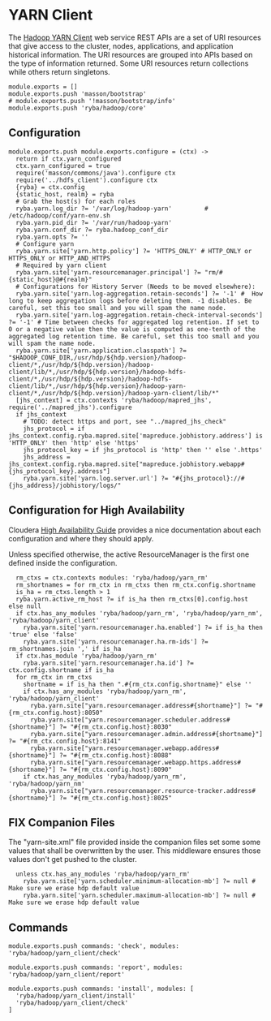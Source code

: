 
# YARN Client

The [Hadoop YARN Client](http://hadoop.apache.org/docs/current/hadoop-yarn/hadoop-yarn-site/WebServicesIntro.html) web service REST APIs are a set of URI resources that give access to the cluster, nodes, applications, and application historical information.
The URI resources are grouped into APIs based on the type of information returned. Some URI resources return collections while others return singletons. 

    module.exports = []
    module.exports.push 'masson/bootstrap'
    # module.exports.push '!masson/bootstrap/info'
    module.exports.push 'ryba/hadoop/core'

## Configuration

    module.exports.push module.exports.configure = (ctx) ->
      return if ctx.yarn_configured
      ctx.yarn_configured = true
      require('masson/commons/java').configure ctx
      require('../hdfs_client').configure ctx
      {ryba} = ctx.config
      {static_host, realm} = ryba
      # Grab the host(s) for each roles
      ryba.yarn.log_dir ?= '/var/log/hadoop-yarn'         # /etc/hadoop/conf/yarn-env.sh
      ryba.yarn.pid_dir ?= '/var/run/hadoop-yarn'
      ryba.yarn.conf_dir ?= ryba.hadoop_conf_dir
      ryba.yarn.opts ?= ''
      # Configure yarn
      ryba.yarn.site['yarn.http.policy'] ?= 'HTTPS_ONLY' # HTTP_ONLY or HTTPS_ONLY or HTTP_AND_HTTPS
      # Required by yarn client
      ryba.yarn.site['yarn.resourcemanager.principal'] ?= "rm/#{static_host}@#{realm}"
      # Configurations for History Server (Needs to be moved elsewhere):
      ryba.yarn.site['yarn.log-aggregation.retain-seconds'] ?= '-1' #  How long to keep aggregation logs before deleting them. -1 disables. Be careful, set this too small and you will spam the name node.
      ryba.yarn.site['yarn.log-aggregation.retain-check-interval-seconds'] ?= '-1' # Time between checks for aggregated log retention. If set to 0 or a negative value then the value is computed as one-tenth of the aggregated log retention time. Be careful, set this too small and you will spam the name node.
      ryba.yarn.site['yarn.application.classpath'] ?= "$HADOOP_CONF_DIR,/usr/hdp/${hdp.version}/hadoop-client/*,/usr/hdp/${hdp.version}/hadoop-client/lib/*,/usr/hdp/${hdp.version}/hadoop-hdfs-client/*,/usr/hdp/${hdp.version}/hadoop-hdfs-client/lib/*,/usr/hdp/${hdp.version}/hadoop-yarn-client/*,/usr/hdp/${hdp.version}/hadoop-yarn-client/lib/*"
      [jhs_context] = ctx.contexts 'ryba/hadoop/mapred_jhs', require('../mapred_jhs').configure
      if jhs_context
        # TODO: detect https and port, see "../mapred_jhs_check"
        jhs_protocol = if jhs_context.config.ryba.mapred.site['mapreduce.jobhistory.address'] is 'HTTP_ONLY' then 'http' else 'https'
        jhs_protocol_key = if jhs_protocol is 'http' then '' else '.https'
        jhs_address = jhs_context.config.ryba.mapred.site["mapreduce.jobhistory.webapp#{jhs_protocol_key}.address"]
        ryba.yarn.site['yarn.log.server.url'] ?= "#{jhs_protocol}://#{jhs_address}/jobhistory/logs/"

## Configuration for High Availability

Cloudera [High Availability Guide][cloudera_ha] provides a nice documentation
about each configuration and where they should apply.

Unless specified otherwise, the active ResourceManager is the first one defined
inside the configuration.

      rm_ctxs = ctx.contexts modules: 'ryba/hadoop/yarn_rm'
      rm_shortnames = for rm_ctx in rm_ctxs then rm_ctx.config.shortname
      is_ha = rm_ctxs.length > 1
      ryba.yarn.active_rm_host ?= if is_ha then rm_ctxs[0].config.host else null
      if ctx.has_any_modules 'ryba/hadoop/yarn_rm', 'ryba/hadoop/yarn_nm', 'ryba/hadoop/yarn_client'
        ryba.yarn.site['yarn.resourcemanager.ha.enabled'] ?= if is_ha then 'true' else 'false'
        ryba.yarn.site['yarn.resourcemanager.ha.rm-ids'] ?= rm_shortnames.join ',' if is_ha
      if ctx.has_module 'ryba/hadoop/yarn_rm'
        ryba.yarn.site['yarn.resourcemanager.ha.id'] ?= ctx.config.shortname if is_ha
      for rm_ctx in rm_ctxs
        shortname = if is_ha then ".#{rm_ctx.config.shortname}" else ''
        if ctx.has_any_modules 'ryba/hadoop/yarn_rm', 'ryba/hadoop/yarn_client'
          ryba.yarn.site["yarn.resourcemanager.address#{shortname}"] ?= "#{rm_ctx.config.host}:8050"
          ryba.yarn.site["yarn.resourcemanager.scheduler.address#{shortname}"] ?= "#{rm_ctx.config.host}:8030"
          ryba.yarn.site["yarn.resourcemanager.admin.address#{shortname}"] ?= "#{rm_ctx.config.host}:8141"
          ryba.yarn.site["yarn.resourcemanager.webapp.address#{shortname}"] ?= "#{rm_ctx.config.host}:8088"
          ryba.yarn.site["yarn.resourcemanager.webapp.https.address#{shortname}"] ?= "#{rm_ctx.config.host}:8090"
        if ctx.has_any_modules 'ryba/hadoop/yarn_rm', 'ryba/hadoop/yarn_nm'
          ryba.yarn.site["yarn.resourcemanager.resource-tracker.address#{shortname}"] ?= "#{rm_ctx.config.host}:8025"

## FIX Companion Files

The "yarn-site.xml" file provided inside the companion files set some some
values that shall be overwritten by the user. This middleware ensures those
values don't get pushed to the cluster.

      unless ctx.has_any_modules 'ryba/hadoop/yarn_rm'
        ryba.yarn.site['yarn.scheduler.minimum-allocation-mb'] ?= null # Make sure we erase hdp default value
        ryba.yarn.site['yarn.scheduler.maximum-allocation-mb'] ?= null # Make sure we erase hdp default value

## Commands

    module.exports.push commands: 'check', modules: 'ryba/hadoop/yarn_client/check'

    module.exports.push commands: 'report', modules: 'ryba/hadoop/yarn_client/report'

    module.exports.push commands: 'install', modules: [
      'ryba/hadoop/yarn_client/install'
      'ryba/hadoop/yarn_client/check'
    ]

[cloudera_ha]: http://www.cloudera.com/content/cloudera/en/documentation/cdh5/v5-1-x/CDH5-High-Availability-Guide/cdh5hag_rm_ha_config.html



